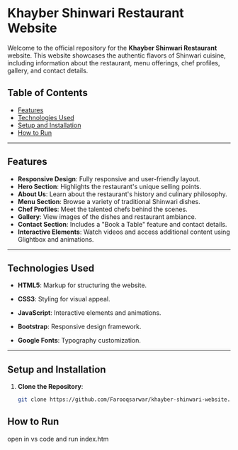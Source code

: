 # Khayber Shinwari Restaurant Website

Welcome to the official repository for the **Khayber Shinwari Restaurant** website. This website showcases the authentic flavors of Shinwari cuisine, including information about the restaurant, menu offerings, chef profiles, gallery, and contact details.

## Table of Contents
- [Features](#features)
- [Technologies Used](#technologies-used)
- [Setup and Installation](#setup-and-installation)
- [How to Run](#how-to-run)

---

## Features
- **Responsive Design**: Fully responsive and user-friendly layout.
- **Hero Section**: Highlights the restaurant's unique selling points.
- **About Us**: Learn about the restaurant's history and culinary philosophy.
- **Menu Section**: Browse a variety of traditional Shinwari dishes.
- **Chef Profiles**: Meet the talented chefs behind the scenes.
- **Gallery**: View images of the dishes and restaurant ambiance.
- **Contact Section**: Includes a "Book a Table" feature and contact details.
- **Interactive Elements**: Watch videos and access additional content using Glightbox and animations.

---

## Technologies Used
- **HTML5**: Markup for structuring the website.
- **CSS3**: Styling for visual appeal.
- **JavaScript**: Interactive elements and animations.
- **Bootstrap**: Responsive design framework.

- **Google Fonts**: Typography customization.

---

## Setup and Installation
1. **Clone the Repository**:
   ```bash
   git clone https://github.com/Farooqsarwar/khayber-shinwari-website.git
## How to Run
open in vs code and run index.htm

